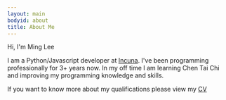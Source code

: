 ```yaml
---
layout: main
bodyid: about
title: About Me
---
```


Hi, I'm Ming Lee

I am a Python/Javascript developer at <a href="https://incuna.com/">Incuna</a>. I've been programming professionally for 3+ years now. In my off time I am learning Chen Tai Chi and improving my programming knowledge and skills.

If you want to know more about my qualifications please view my <a href='/cv/'>CV</a>